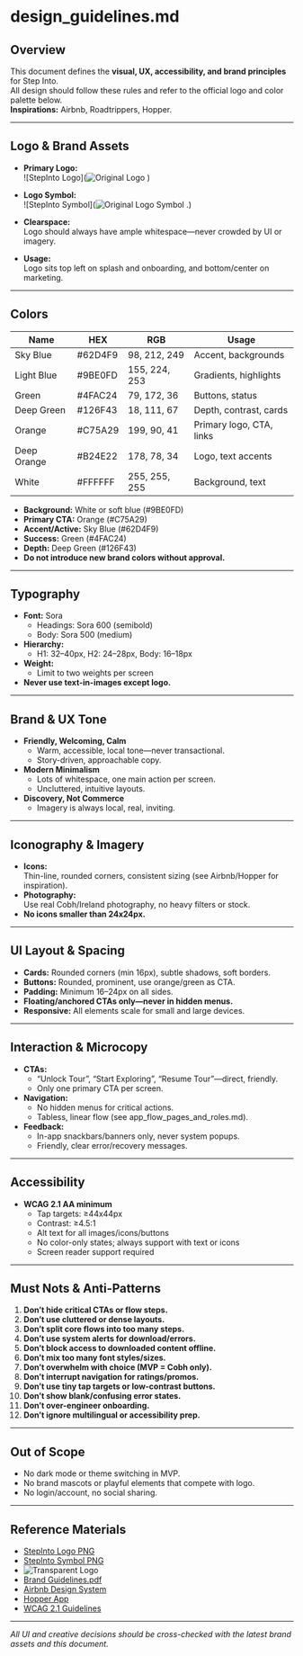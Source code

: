 # design_guidelines.md

## Overview

This document defines the **visual, UX, accessibility, and brand principles** for Step Into.  
All design should follow these rules and refer to the official logo and color palette below.  
**Inspirations:** Airbnb, Roadtrippers, Hopper.

---

## Logo & Brand Assets

- **Primary Logo:**  
  ![StepInto Logo](![Original Logo](https://github.com/user-attachments/assets/5837c16d-3970-4b7d-b2cc-5c0e89ef50eb)
)
- **Logo Symbol:**  
  ![StepInto Symbol](![Original Logo Symbol](https://github.com/user-attachments/assets/39cb22b7-1a6f-4e86-b5b6-72e32abfaed5)
.)

- **Clearspace:**  
  Logo should always have ample whitespace—never crowded by UI or imagery.
- **Usage:**  
  Logo sits top left on splash and onboarding, and bottom/center on marketing.

---

## Colors

| Name        | HEX      | RGB              | Usage                       |
|-------------|----------|------------------|-----------------------------|
| Sky Blue    | #62D4F9  | 98, 212, 249     | Accent, backgrounds         |
| Light Blue  | #9BE0FD  | 155, 224, 253    | Gradients, highlights       |
| Green       | #4FAC24  | 79, 172, 36      | Buttons, status             |
| Deep Green  | #126F43  | 18, 111, 67      | Depth, contrast, cards      |
| Orange      | #C75A29  | 199, 90, 41      | Primary logo, CTA, links    |
| Deep Orange | #B24E22  | 178, 78, 34      | Logo, text accents          |
| White       | #FFFFFF  | 255, 255, 255    | Background, text            |

- **Background:** White or soft blue (#9BE0FD)
- **Primary CTA:** Orange (#C75A29)
- **Accent/Active:** Sky Blue (#62D4F9)
- **Success:** Green (#4FAC24)
- **Depth:** Deep Green (#126F43)
- **Do not introduce new brand colors without approval.**

---

## Typography

- **Font:** Sora
    - Headings: Sora 600 (semibold)
    - Body: Sora 500 (medium)
- **Hierarchy:**  
    - H1: 32–40px, H2: 24–28px, Body: 16–18px
- **Weight:**  
    - Limit to two weights per screen
- **Never use text-in-images except logo.**

---

## Brand & UX Tone

- **Friendly, Welcoming, Calm**
    - Warm, accessible, local tone—never transactional.
    - Story-driven, approachable copy.
- **Modern Minimalism**
    - Lots of whitespace, one main action per screen.
    - Uncluttered, intuitive layouts.
- **Discovery, Not Commerce**
    - Imagery is always local, real, inviting.

---

## Iconography & Imagery

- **Icons:**  
  Thin-line, rounded corners, consistent sizing (see Airbnb/Hopper for inspiration).
- **Photography:**  
  Use real Cobh/Ireland photography, no heavy filters or stock.
- **No icons smaller than 24x24px.**

---

## UI Layout & Spacing

- **Cards:** Rounded corners (min 16px), subtle shadows, soft borders.
- **Buttons:** Rounded, prominent, use orange/green as CTA.
- **Padding:** Minimum 16–24px on all sides.
- **Floating/anchored CTAs only—never in hidden menus.**
- **Responsive:** All elements scale for small and large devices.

---

## Interaction & Microcopy

- **CTAs:**  
  - “Unlock Tour”, “Start Exploring”, “Resume Tour”—direct, friendly.
  - Only one primary CTA per screen.
- **Navigation:**  
  - No hidden menus for critical actions.
  - Tabless, linear flow (see app_flow_pages_and_roles.md).
- **Feedback:**  
  - In-app snackbars/banners only, never system popups.
  - Friendly, clear error/recovery messages.

---

## Accessibility

- **WCAG 2.1 AA minimum**
    - Tap targets: ≥44x44px
    - Contrast: ≥4.5:1
    - Alt text for all images/icons/buttons
    - No color-only states; always support with text or icons
    - Screen reader support required

---

## Must Nots & Anti-Patterns

1. **Don’t hide critical CTAs or flow steps.**
2. **Don’t use cluttered or dense layouts.**
3. **Don’t split core flows into too many steps.**
4. **Don’t use system alerts for download/errors.**
5. **Don’t block access to downloaded content offline.**
6. **Don’t mix too many font styles/sizes.**
7. **Don’t overwhelm with choice (MVP = Cobh only).**
8. **Don’t interrupt navigation for ratings/promos.**
9. **Don’t use tiny tap targets or low-contrast buttons.**
10. **Don’t show blank/confusing error states.**
11. **Don’t over-engineer onboarding.**
12. **Don’t ignore multilingual or accessibility prep.**

---

## Out of Scope

- No dark mode or theme switching in MVP.
- No brand mascots or playful elements that compete with logo.
- No login/account, no social sharing.

---

## Reference Materials

- [StepInto Logo PNG](./Original%20Logo.png)
- [StepInto Symbol PNG](./Original%20Logo%20Symbol.png)
- ![Transparent Logo](https://github.com/user-attachments/assets/16b2a99d-f04f-44c2-ac37-bd8ad22580a3)
- [Brand Guidelines.pdf](https://github.com/user-attachments/files/21148999/Brand.Guidelines.pdf)
- [Airbnb Design System](https://airbnb.design/)
- [Hopper App](https://www.hopper.com/)
- [WCAG 2.1 Guidelines](https://www.w3.org/WAI/WCAG21/quickref/)


---

*All UI and creative decisions should be cross-checked with the latest brand assets and this document.*

